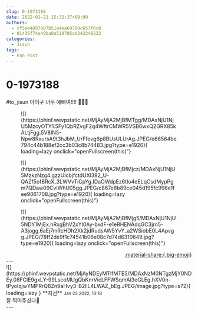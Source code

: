 ```yaml
---
slug: 0-1973188
date: 2022-01-21 15:32:37+09:00
authors:
  - cf5ee4897907b51a4ea69700c657f6c0
  - 01435f74a49ba8a519705ad242348232
categories:
  - Jisun
tags:
  - Fan Post
---
```


# 0-1973188

<div class="post-container" markdown="1">
<div class="content-container md-sidebar__scrollwrap" markdown="1">

\#to_jisun 아이구 너무 예뻐여!!!! 🙌🙌🙌
<figure markdown="1">
![](https://phinf.wevpstatic.net/MjAyMjA2MjBfMTgg/MDAxNjU1NjU5MzcyOTY1.5Fy1QbRZvgF2q4WftrCMWR5VSB6wxQ2GRX85kALtjFgg.5V8IN5-Npw8RxursA9t3hJbM_UrFfovg6p8BUsULUrAg.JPEG/e66564be794c44b188ef2cc3b03c8b74483.jpg?type=e1920){ loading=lazy onclick="openFullscreen(this)"}
</figure>

<figure markdown="1">
![](https://phinf.wevpstatic.net/MjAyMjA2MjBfMjcz/MDAxNjU1NjU5MzkzNzg4.gzzUIcbjfctdUXl392_U-QAZf5ofBRcX_3LWVvTiCpYg.IDaOWdpEz6tIo4eELqCsdMypPgm7QDaw09CvlWhU05gg.JPEG/c867e8b89ce045d195fc998e1fee9061708.jpg?type=e1920){ loading=lazy onclick="openFullscreen(this)"}
</figure>

<figure markdown="1">
![](https://phinf.wevpstatic.net/MjAyMjA2MjBfMjg5/MDAxNjU1NjU5NDY1MjEx.hRxgBhV2xYl0Ay-bxdF-e1eRHENAdqGC3jrn5-A3jogg.6aEj7mRcHDh2Xk2jdRudsAW5YvY_a2WSiobE0L4Apvgg.JPEG/78ff2de9f1c74541b06e08c7d74d6310649.jpg?type=e1920){ loading=lazy onclick="openFullscreen(this)"}
</figure>


</div>
</div>

<div style="text-align: right;" markdown="1">
<a href="https://weverse.io/fromis9/fanpost/0-1973188" style="text-align: right;">:material-share:{.big-emoji}</a>
</div>
---

<div class="comments-container md-sidebar__scrollwrap" markdown="1">
<div class="comment" markdown="1">
<div class='id-container' markdown="1">
![](https://phinf.wevpstatic.net/MjAyNDEyMTlfMTE5/MDAxNzM0NTgzMjY0NDEy.08FClE9gxLY-99LscoMUgQbKnrVicLFFWSqmAi3eGLEg.hXV0n-tPyoIqjwYMPRrQ8Zn9aHvy3-B2llL4LWAZ_bEg.JPEG/image.jpg?type=s72){ loading=lazy }
**<span class="artist">지선</span>** <small>Jan 23 2022, 13:18</small><br>
</div>
<div class='comment-body' markdown="1">
잘 찍어주셨다👀
</div>
</div>
</div>
---

